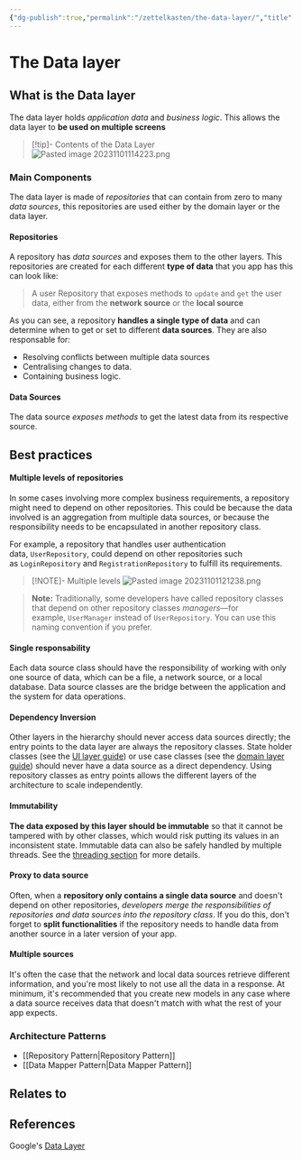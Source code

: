 ```yaml
---
{"dg-publish":true,"permalink":"/zettelkasten/the-data-layer/","title":"The Data layer","tags":["status/todo","core/tech/fundamentals/design-patterns"],"created":"2023-10-27T17:57:52.853+01:00"}
---
```



# The Data layer


## What is the Data layer

The data layer holds _application data_ and _business logic_. This allows the data layer to **be used on multiple screens**

> [!tip]- Contents of the Data Layer
> ![Pasted image 20231101114223.png](/img/user/Files/Pasted%20image%2020231101114223.png)


### Main Components

The data layer is made of _repositories_ that can contain from zero to many _data sources_, this repositories are used either by the domain layer or the data layer.
#### Repositories

A repository has _data sources_ and exposes them to the other layers. This repositories are created for each different **type of data** that you app has this can look like:

> A user Repository that exposes methods to `update` and `get` the user data, either from the **network source** or the **local source**

As you can see, a repository **handles a single type of data** and can determine when to get or set to different **data sources**. They are also responsable for:

- Resolving conflicts between multiple data sources
- Centralising changes to data.
- Containing business logic.

#### Data Sources

The data source _exposes methods_ to get the latest data from its respective source. 

## Best practices

#### Multiple levels of repositories

In some cases involving more complex business requirements, a repository might need to depend on other repositories. This could be because the data involved is an aggregation from multiple data sources, or because the responsibility needs to be encapsulated in another repository class.

For example, a repository that handles user authentication data, `UserRepository`, could depend on other repositories such as `LoginRepository` and `RegistrationRepository` to fulfill its requirements.


> [!NOTE]- Multiple levels
>  ![Pasted image 20231101121238.png](/img/user/Files/Pasted%20image%2020231101121238.png)

> **Note:** Traditionally, some developers have called repository classes that depend on other repository classes _managers_—for example, `UserManager` instead of `UserRepository`. You can use this naming convention if you prefer.


#### Single responsability
Each data source class should have the responsibility of working with only one source of data, which can be a file, a network source, or a local database. Data source classes are the bridge between the application and the system for data operations.

#### Dependency Inversion

Other layers in the hierarchy should never access data sources directly; the entry points to the data layer are always the repository classes. State holder classes (see the [UI layer guide](https://developer.android.com/jetpack/guide/ui-layer#state-holders)) or use case classes (see the [domain layer guide](https://developer.android.com/jetpack/guide/domain-layer)) should never have a data source as a direct dependency. Using repository classes as entry points allows the different layers of the architecture to scale independently.

#### Immutability
**The data exposed by this layer should be immutable** so that it cannot be tampered with by other classes, which would risk putting its values in an inconsistent state. Immutable data can also be safely handled by multiple threads. See the [threading section](https://developer.android.com/topic/architecture/data-layer#threading) for more details.

#### Proxy to data source

Often, when a **repository only contains a single data source** and doesn't depend on other repositories, _developers merge the responsibilities of repositories and data sources into the repository class_. If you do this, don't forget to **split functionalities** if the repository needs to handle data from another source in a later version of your app.

#### Multiple sources

It's often the case that the network and local data sources retrieve different information, and you're most likely to not use all the data in a response.  At minimum, it's recommended that you create new models in any case where a data source receives data that doesn't match with what the rest of your app expects.

### Architecture Patterns
- [[Repository Pattern\|Repository Pattern]]
- [[Data Mapper Pattern\|Data Mapper Pattern]]
## Relates to
## References

Google's [Data Layer](https://developer.android.com/topic/architecture/data-layer)